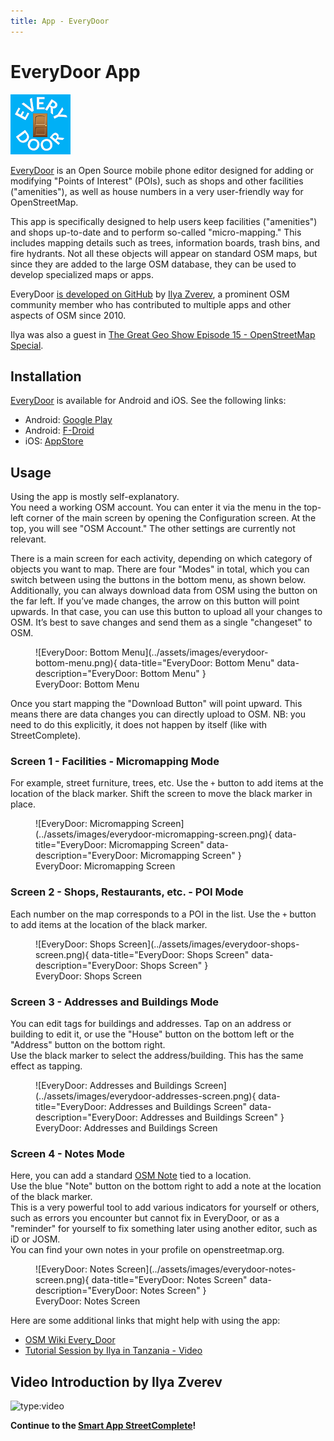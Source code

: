 ```yaml
---
title: App - EveryDoor
---
```


# EveryDoor App

![Logo](../assets/images/everydoor-logo.png)

[EveryDoor](https://every-door.app/) is an Open Source mobile phone editor designed for adding or modifying "Points of Interest" (POIs), such as shops and other facilities ("amenities"), as well as house numbers in a very user-friendly way for OpenStreetMap.

This app is specifically designed to help users keep facilities ("amenities") and shops up-to-date and to perform so-called "micro-mapping." This includes mapping details such as trees, information boards, trash bins, and fire hydrants. Not all these objects will appear on standard OSM maps, but since they are added to the large OSM database, they can be used to develop specialized maps or apps.

EveryDoor [is developed on GitHub](https://github.com/zverik/every_door) by [Ilya Zverev](https://www.openstreetmap.org/user/Zverik), a prominent OSM community member who has contributed to multiple apps and other aspects of OSM since 2010.

Ilya was also a guest in [The Great Geo Show Episode 15 - OpenStreetMap Special](https://tv.osgeo.nl/episode/episode-0015/).

## Installation

[EveryDoor](https://every-door.app/) is available for Android and iOS. See the following links:

* Android: [Google Play](https://play.google.com/store/apps/details?id=info.zverev.ilya.every_door)
* Android: [F-Droid](https://f-droid.org/packages/info.zverev.ilya.every_door/)
* iOS: [AppStore](https://apps.apple.com/app/every-door/id1621945342)

## Usage

Using the app is mostly self-explanatory.  
You need a working OSM account. 
You can enter it via the menu in the top-left corner of the main screen by opening the Configuration screen. 
At the top, you will see "OSM Account." The other settings are currently not relevant.

There is a main screen for each activity, depending on which category of objects you want to map. There are four "Modes" in total, which you can switch between using the buttons in the bottom menu, as shown below. Additionally, you can always download data from OSM using the button on the far left. If you’ve made changes, the arrow on this button will point upwards. In that case, you can use this button to upload all your changes to OSM. It’s best to save changes and send them as a single "changeset" to OSM.

<figure markdown>
![EveryDoor: Bottom Menu](../assets/images/everydoor-bottom-menu.png){ data-title="EveryDoor: Bottom Menu" data-description="EveryDoor: Bottom Menu" }
<figcaption>EveryDoor: Bottom Menu</figcaption>
</figure>

Once you start mapping the "Download Button" will point upward. This means there are data changes you can directly upload to OSM.
NB: you need to do this explicitly, it does not happen by itself (like with StreetComplete).

### Screen 1 - Facilities - Micromapping Mode

For example, street furniture, trees, etc. Use the `+` button to add items at the location of the black marker. Shift the screen to move the black marker in place. 

<figure markdown>
![EveryDoor: Micromapping Screen](../assets/images/everydoor-micromapping-screen.png){ data-title="EveryDoor: Micromapping Screen" data-description="EveryDoor: Micromapping Screen" }
<figcaption>EveryDoor: Micromapping Screen</figcaption>
</figure>

### Screen 2 - Shops, Restaurants, etc. - POI Mode

Each number on the map corresponds to a POI in the list. Use the `+` button to add items at the location of the black marker.

<figure markdown>
![EveryDoor: Shops Screen](../assets/images/everydoor-shops-screen.png){ data-title="EveryDoor: Shops Screen" data-description="EveryDoor: Shops Screen" }
<figcaption>EveryDoor: Shops Screen</figcaption>
</figure>

### Screen 3 - Addresses and Buildings Mode

You can edit tags for buildings and addresses. Tap on an address or building to edit it, or use the "House" button on the bottom left or the "Address" 
button on the bottom right.  
Use the black marker to select the address/building. This has the same effect as tapping.

<figure markdown>
![EveryDoor: Addresses and Buildings Screen](../assets/images/everydoor-addresses-screen.png){ data-title="EveryDoor: Addresses and Buildings Screen" data-description="EveryDoor: Addresses and Buildings Screen" }
<figcaption>EveryDoor: Addresses and Buildings Screen</figcaption>
</figure>

### Screen 4 - Notes Mode

Here, you can add a standard [OSM Note](https://wiki.openstreetmap.org/wiki/Notes) tied to a location.  
Use the blue "Note" button on the bottom right to add a note at the location of the black marker.  
This is a very powerful tool to add various indicators for yourself or others, such as errors you encounter but cannot fix in EveryDoor, or as a "reminder" for yourself to fix something later using another editor, such as iD or JOSM.  
You can find your own notes in your profile on openstreetmap.org.

<figure markdown>
![EveryDoor: Notes Screen](../assets/images/everydoor-notes-screen.png){ data-title="EveryDoor: Notes Screen" data-description="EveryDoor: Notes Screen" }
<figcaption>EveryDoor: Notes Screen</figcaption>
</figure>

Here are some additional links that might help with using the app:

* [OSM Wiki Every_Door](https://wiki.openstreetmap.org/wiki/Every_Door)  
* [Tutorial Session by Ilya in Tanzania - Video](https://www.youtube.com/watch?v=q7OscecqUJY)

## Video Introduction by Ilya Zverev

![type:video](https://www.youtube.com/embed/oQao9KgC5f8)

**Continue to the [Smart App StreetComplete](streetcomplete.md)!**
